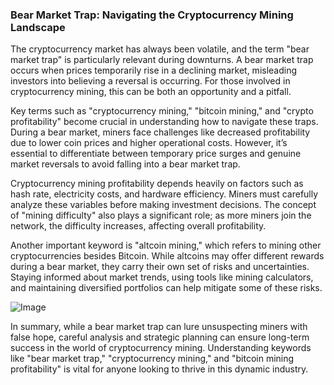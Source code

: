 ### Bear Market Trap: Navigating the Cryptocurrency Mining Landscape

The cryptocurrency market has always been volatile, and the term "bear market trap" is particularly relevant during downturns. A bear market trap occurs when prices temporarily rise in a declining market, misleading investors into believing a reversal is occurring. For those involved in cryptocurrency mining, this can be both an opportunity and a pitfall.

Key terms such as "cryptocurrency mining," "bitcoin mining," and "crypto profitability" become crucial in understanding how to navigate these traps. During a bear market, miners face challenges like decreased profitability due to lower coin prices and higher operational costs. However, it’s essential to differentiate between temporary price surges and genuine market reversals to avoid falling into a bear market trap.

Cryptocurrency mining profitability depends heavily on factors such as hash rate, electricity costs, and hardware efficiency. Miners must carefully analyze these variables before making investment decisions. The concept of "mining difficulty" also plays a significant role; as more miners join the network, the difficulty increases, affecting overall profitability.

Another important keyword is "altcoin mining," which refers to mining other cryptocurrencies besides Bitcoin. While altcoins may offer different rewards during a bear market, they carry their own set of risks and uncertainties. Staying informed about market trends, using tools like mining calculators, and maintaining diversified portfolios can help mitigate some of these risks.

![Image](https://github.com/user-attachments/assets/b8266eee-691e-4ee1-99ef-bfa10d234fd4)

In summary, while a bear market trap can lure unsuspecting miners with false hope, careful analysis and strategic planning can ensure long-term success in the world of cryptocurrency mining. Understanding keywords like "bear market trap," "cryptocurrency mining," and "bitcoin mining profitability" is vital for anyone looking to thrive in this dynamic industry.
